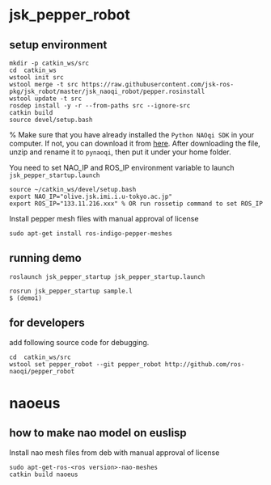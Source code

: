 jsk_pepper_robot
================

setup environment
-----------------
```
mkdir -p catkin_ws/src
cd  catkin_ws
wstool init src
wstool merge -t src https://raw.githubusercontent.com/jsk-ros-pkg/jsk_robot/master/jsk_naoqi_robot/pepper.rosinstall
wstool update -t src
rosdep install -y -r --from-paths src --ignore-src
catkin build
source devel/setup.bash
```
% Make sure that you have already installed the ``Python NAOqi SDK`` in your computer. If not, you can download it from [here](https://community.aldebaran.com/en/resources/software). After downloading the file, unzip and rename it to ``pynaoqi``, then put it under your home folder.
 
You need to set NAO_IP and ROS_IP environment variable to launch `jsk_pepper_startup.launch`
```
source ~/catkin_ws/devel/setup.bash
export NAO_IP="olive.jsk.imi.i.u-tokyo.ac.jp"
export ROS_IP="133.11.216.xxx" % OR run rossetip command to set ROS_IP
```

Install pepper mesh files with manual approval of license
```
sudo apt-get install ros-indigo-pepper-meshes
```

running demo
------------
```
roslaunch jsk_pepper_startup jsk_pepper_startup.launch
```
```
rosrun jsk_pepper_startup sample.l
$ (demo1)
```

for developers
--------------
add following source code for debugging.
```
cd  catkin_ws/src
wstool set pepper_robot --git pepper_robot http://github.com/ros-naoqi/pepper_robot
```

naoeus
======

how to make nao model on euslisp
--------------------------------

Install nao mesh files from deb with manual approval of license
```
sudo apt-get-ros-<ros version>-nao-meshes
catkin build naoeus
```